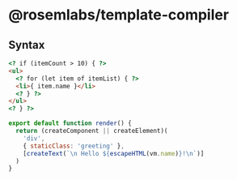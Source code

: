 # @rosemlabs/template-compiler

## Syntax

```html
<? if (itemCount > 10) { ?>
<ul>
  <? for (let item of itemList) { ?>
  <li>{ item.name }</li>
  <? } ?>
</ul>
<? } ?>
```

```javascript
export default function render() {
  return (createComponent || createElement)(
    'div',
    { staticClass: 'greeting' },
    [createText(`\n Hello ${escapeHTML(vm.name)}!\n`)]
  )
}
```
